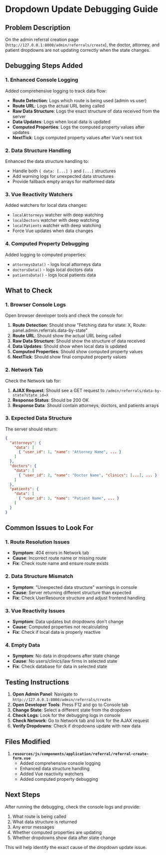 # Dropdown Update Debugging Guide

## Problem Description

On the admin referral creation page (`http://127.0.0.1:8000/admin/referrals/create`), the doctor, attorney, and patient dropdowns are not updating correctly when the state changes.

## Debugging Steps Added

### 1. Enhanced Console Logging

Added comprehensive logging to track data flow:

- **Route Detection**: Logs which route is being used (admin vs user)
- **Route URL**: Logs the actual URL being called
- **Raw Data Structure**: Logs the exact structure of data received from the server
- **Data Updates**: Logs when local data is updated
- **Computed Properties**: Logs the computed property values after updates
- **NextTick**: Logs computed property values after Vue's next tick

### 2. Data Structure Handling

Enhanced the data structure handling to:
- Handle both `{ data: [...] }` and `[...]` structures
- Add warning logs for unexpected data structures
- Provide fallback empty arrays for malformed data

### 3. Vue Reactivity Watchers

Added watchers for local data changes:
- `localAttorneys` watcher with deep watching
- `localDoctors` watcher with deep watching  
- `localPatients` watcher with deep watching
- Force Vue updates when data changes

### 4. Computed Property Debugging

Added logging to computed properties:
- `attorneysData()` - logs local attorneys data
- `doctorsData()` - logs local doctors data
- `patientsData()` - logs local patients data

## What to Check

### 1. Browser Console Logs

Open browser developer tools and check the console for:

1. **Route Detection**: Should show "Fetching data for state: X, Route: panel.admin.referrals.data-by-state"
2. **Route URL**: Should show the actual URL being called
3. **Raw Data Structure**: Should show the structure of data received
4. **Data Updates**: Should show when local data is updated
5. **Computed Properties**: Should show computed property values
6. **NextTick**: Should show final computed property values

### 2. Network Tab

Check the Network tab for:
1. **AJAX Request**: Should see a GET request to `/admin/referrals/data-by-state?state_id=X`
2. **Response Status**: Should be 200 OK
3. **Response Data**: Should contain attorneys, doctors, and patients arrays

### 3. Expected Data Structure

The server should return:
```json
{
  "attorneys": {
    "data": [
      { "user_id": 1, "name": "Attorney Name", ... }
    ]
  },
  "doctors": {
    "data": [
      { "user_id": 2, "name": "Doctor Name", "clinics": [...], ... }
    ]
  },
  "patients": {
    "data": [
      { "user_id": 3, "name": "Patient Name", ... }
    ]
  }
}
```

## Common Issues to Look For

### 1. Route Resolution Issues
- **Symptom**: 404 errors in Network tab
- **Cause**: Incorrect route name or missing route
- **Fix**: Check route name and ensure route exists

### 2. Data Structure Mismatch
- **Symptom**: "Unexpected data structure" warnings in console
- **Cause**: Server returning different structure than expected
- **Fix**: Check UserResource structure and adjust frontend handling

### 3. Vue Reactivity Issues
- **Symptom**: Data updates but dropdowns don't change
- **Cause**: Computed properties not recalculating
- **Fix**: Check if local data is properly reactive

### 4. Empty Data
- **Symptom**: No data in dropdowns after state change
- **Cause**: No users/clinics/law firms in selected state
- **Fix**: Check database for data in selected state

## Testing Instructions

1. **Open Admin Panel**: Navigate to `http://127.0.0.1:8000/admin/referrals/create`
2. **Open Developer Tools**: Press F12 and go to Console tab
3. **Change State**: Select a different state from the dropdown
4. **Check Logs**: Look for the debugging logs in console
5. **Check Network**: Go to Network tab and look for the AJAX request
6. **Verify Dropdowns**: Check if dropdowns update with new data

## Files Modified

1. **`resources/js/components/application/referral/referral-create-form.vue`**
   - Added comprehensive console logging
   - Enhanced data structure handling
   - Added Vue reactivity watchers
   - Added computed property debugging

## Next Steps

After running the debugging, check the console logs and provide:
1. What route is being called
2. What data structure is returned
3. Any error messages
4. Whether computed properties are updating
5. Whether dropdowns show data after state change

This will help identify the exact cause of the dropdown update issue.
